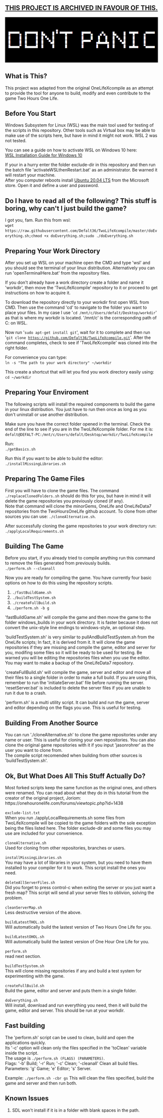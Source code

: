 <h2><a href="https://github.com/Defalt36/LifeCompiler">THIS PROJECT IS ARCHIVED IN FAVOUR OF THIS.</a></h2>

<p><img alt="Friendly Advice" title="" src="exclude-dir/cover.png" /></p>

<h2>What is This?</h2>
<p>
This project was adapted from the original OneLifeXcompile as an attempt to provide the tool for anyone to build, modify and even contribute
to the game Two Hours One Life.
</p>

<h2>Before You Start</h2>
<p>
Windows Subsystem for Linux (WSL) was the main tool used for testing of the scripts
in this repository. Other tools such as Virtual box may be able to make use of the
scripts here, but have in mind it might not work. WSL 2 was not tested.
</p>

<p>
You can see a guide on how to activate WSL on Windows 10 here:<br />
<a href="https://docs.microsoft.com/en-us/windows/wsl/install-win10">WSL Installation Guide for Windows 10</a>
</p>

<p>
If your in a hurry enter the folder exclude-dir in this repository and then run the batch file
'activateWSLthenRestart.bat' as an administrator. Be warned it will restart your machine.<br />
After you computer reboots install <a href="https://www.microsoft.com/store/apps/9n6svws3rx71">Ubuntu 20.04 LTS</a> from the Microsoft
store. Open it and define a user and password.<br />
</p>

<h2>Do I have to read all of the following? This stuff is boring, why can't I just build the game?</h2>
<p>
I got you, fam. Run this from wsl: <br />
<code>wget https://raw.githubusercontent.com/Defalt36/TwoLifeXcompile/master/doEverything.sh;chmod +x doEverything.sh;sudo ./doEverything.sh</code>
</p>

<h2>Preparing Your Work Directory</h2>
<p>
After you set up WSL on your machine open the CMD and type 'wsl' and you should see
the terminal of your linux distribution. Alternatively you can run 'openTerminalHere.bat'
from the repository files.
</p>

<p>
If you don't already have a work directory create a folder and name it 'workdir', then move
the 'TwoLifeXcompile' repository to it or proceed to get instructions on how to acquire it.
</p>

<p>
To download the repository directly to your workdir first open WSL from CMD. Then use the
command 'cd' to navigate to the folder you want to place your files. In
my case I use '<code>cd /mnt/c/Users/defalt/Desktop/workdir</code>' as that is where my workdir
is located. '/mnt/c' is the corresponding path of C: on WSL.<br />

Now run '<code>sudo apt-get install git</code>', wait for it to complete and then run
'<code>git clone https://github.com/Defalt36/TwoLifeXcompile.git</code>'.
After the command completes, check to see if 'TwoLifeXcompile' was cloned into the right folder.
</p>

<p>
For convenience you can type:<br />
<code>ln -s "The path to your work directory" ~/workdir</code><br />

This create a shortcut that will let you find you work directory easily using:<br />
<code>cd ~/workdir</code>
</p>

<h2>Preparing Your Enviroment</h2>

<p>
The following scripts will install the required components to build the game in your
linux distribution. You just have to run then once as long as you don't uninstall or
use another distribution.
</p>

<p>
Make sure you have the correct folder opened in the terminal. Check the end of the line
to see if you are in the TwoLifeXcompile folder.
For me it is: <br />
<code>defalt@DEFALT-PC:/mnt/c/Users/defalt/Desktop/workdir/TwoLifeXcompile</code><br />
</p>

Run:<br />
<code>./getBasics.sh</code><br />

Run this if you want to be able to build the editor:<br />
<code>./installMissingLibraries.sh</code><br />
</p>

<h2>Preparing The Game Files</h2>

<p>
First you will have to clone the game files. The command <code>./replaceClonedFolders.sh</code>
should do this for you, but have in mind it will delete the game repositories you
previously cloned (if any).<br />
Note that command will clone the minorGems, OneLife and OneLifeData7 repositories from the
TwoHoursOneLife github account. To clone from other sources you can use:
<code>./cloneAlternative.sh</code>.
</p>

<p>
After successfully cloning the game repositories to your work directory run:<br />
<code>./applyLocalRequirements.sh</code><br />
</p>

<h2>Building The Game</h2>
<p>
Before you start, if you already tried to compile anything run this command to remove
the files generated from previously builds.<br />
<code>./perform.sh --cleanall</code>
</p>

<p>
Now you are ready for compiling the game. You have currently four basic options on how
to do this using the repository scripts.
</p>

<p>
<ol>
<li><code>./fastBuildGame.sh</code></li>
<li><code>./buildTestSystem.sh</code></li>
<li><code>./createFullBuild.sh</code></li>
<li><code>./perform.sh -b g</code></li>
</ol>
</p>

<p>

'fastBuildGame.sh' will compile the game and then move the game to the folder windows_builds in your work directory.
It is faster because it does not convert the unix-style line endings to windows-style, an optional step.<br />

'buildTestSystem.sh' is very similar to pullAndBuildTestSystem.sh from the OneLife scripts; In
fact, it is derived from it. It will clone the game repositories if they are missing and compile
the game, editor and server for you, modifing some files so it will be ready to be used for
testing. Be warned you will be editing the repositories files when you use the editor. You may
want to make a backup of the OneLifeData7 repository.

'createFullBuild.sh' will compile the game, server and editor and move all their files to a single
folder in order to make a full build. If you are using this, remember to run the 'initiateServer.bat'
file before running the server. 'resetServer.bat' is included to delete the server files if you are
unable to run it due to a crash.

'perform.sh' is a multi utility script. It can build and run the game, server and editor depending on
the flags you use. This is useful for testing.

</p>

<h2>Building From Another Source</h2>

<p>
You can run './cloneAlternative.sh' to clone the game repositories under any name or user.
This is useful for cloning your own repositories. You can also clone the original game
repositories with it if you input 'jasonrohrer' as the user you want to clone from.<br />
The compile script recomended when building from other sources is 'buildTestSystem.sh'.
</p>

<h2>Ok, But What Does All This Stuff Actually Do?</h2>

<p>
Most forked scripts keep the same function as the original ones, and others were renamed. You can read about what
they do in this tutorial from the creator of the original project, Joriom:
https://onehouronelife.com/forums/viewtopic.php?id=1438
</p>

<p>
<code>exclude-list.txt</code><br />
When you run ./applyLocalRequirements.sh some files from TwoLifeXcompile will be copied to
the game folders with the sole exception being the files listed here. The folder exclude-dir
and some files you may use are included for your convenience.
</p>

<p>
<code>cloneAlternative.sh</code><br />
Used for cloning from other repositories, branches or users.
</p>

<p>
<code>installMissingLibraries.sh</code><br />
You may have a lot of libraries in your system, but you need to have them installed
to your compiler for it to work. This script install the ones you need.
</p>

<p>
<code>deleteAllServerFiles.sh</code><br />
Did you forget to press control-c when exiting the server or you just want a fresh map? This script
will send all your server files to oblivion, solving the problem.
</p>

<p>
<code>cleanServerMap.sh</code><br />
Less destructive version of the above.
</p>

<p>
<code>buildLatestTHOL.sh</code><br />
Will automatically build the lastest version of Two Hours One Life for you.
</p>

<p>
<code>buildLatestOHOL.sh</code><br />
Will automatically build the lastest version of One Hour One Life for you.
</p>

<p>
<code>perform.sh</code><br />
read next section.
</p>

<p>
<code>buildTestSystem.sh</code><br />
This will clone missing repositories if any and build a test system for experimenting with
the game.
</p>

<p>
<code>createFullBuild.sh</code><br />
Build the game, editor and server and puts them in a single folder.
</p>

<p>
<code>doEverything.sh</code><br />
Will install, download and run everything you need, then it will
build the game, editor and server. This should be run at your workdir.
</p>

<h2>Fast building</h2>

<p>
The 'perform.sh' script can be used to clean, build and open the applications quickly.<br />
Its '-c' option will clean only the files specified in the 'toClean' variable inside the script.<br />
The usage is <code>./perform.sh (FLAGS) (PARAMETERS)</code>.<br />
Flags: '-b' Build; '-r' Run; '-c' Clean; '-cleanall' Clean all build files.<br />
Parameters: 'g' Game; 'e' Editor; 's' Server.<br />
</p>

<p>
Example: <code>./perform.sh -cbr gs</code> This will clean the files specified, build the game and
server and then run both.
</p>

<h2>Known Issues</h2>

<p>
<ol>
<li>SDL won't install if it is in a folder with blank spaces in the path.</li>
</ol>
</p>
